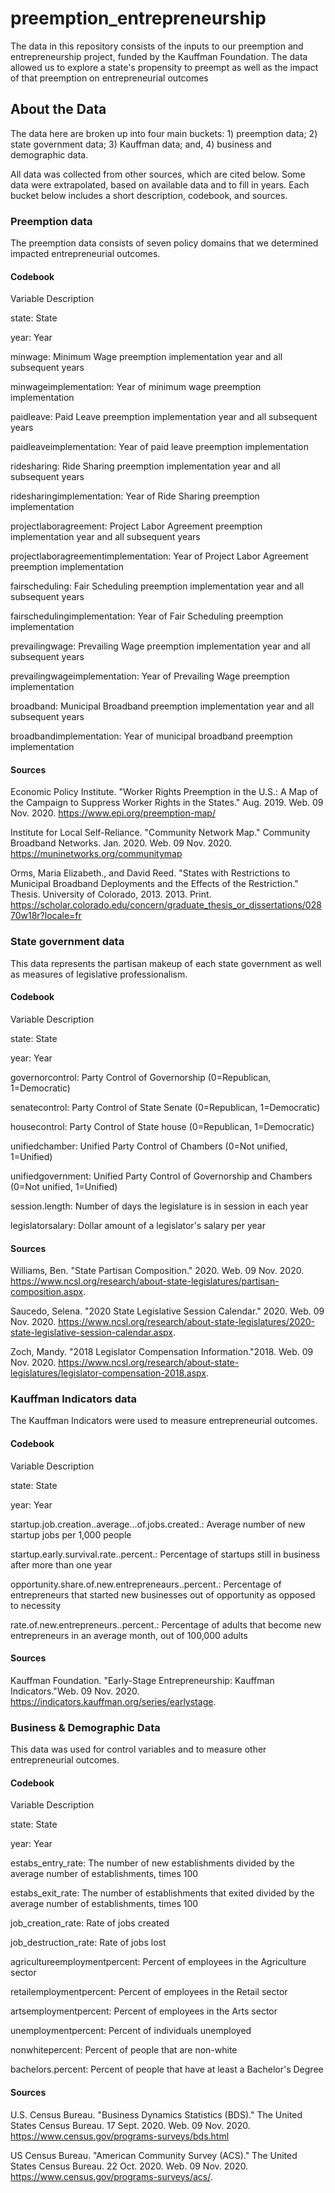# preemption_entrepreneurship
The data in this repository consists of the inputs to our preemption and entrepreneurship project, funded by the Kauffman Foundation. The data allowed us to explore a state's propensity to preempt as well as the impact of that preemption on entrepreneurial outcomes

## About the Data
The data here are broken up into four main buckets: 1) preemption data; 2) state government data; 3) Kauffman data; and, 4) business and demographic data. 

All data was collected from other sources, which are cited below. Some data were extrapolated, based on available data and to fill in years. Each bucket below includes a short description, codebook, and sources.

### Preemption data
The preemption data consists of seven policy domains that we determined impacted entrepreneurial outcomes. 

#### Codebook
Variable	Description

state:	State

year:	Year

minwage:	Minimum Wage preemption implementation year and all subsequent years

minwageimplementation:	Year of minimum wage preemption implementation

paidleave:	Paid Leave preemption implementation year and all subsequent years

paidleaveimplementation:	Year of paid leave preemption implementation

ridesharing:	Ride Sharing preemption implementation year and all subsequent years

ridesharingimplementation:	Year of Ride Sharing preemption implementation

projectlaboragreement:	Project Labor Agreement preemption implementation year and all subsequent years

projectlaboragreementimplementation:	Year of Project Labor Agreement preemption implementation

fairscheduling:	Fair Scheduling preemption implementation year and all subsequent years

fairschedulingimplementation:	Year of Fair Scheduling preemption implementation

prevailingwage:	Prevailing Wage preemption implementation year and all subsequent years

prevailingwageimplementation:	Year of Prevailing Wage preemption implementation

broadband:	Municipal Broadband preemption implementation year and all subsequent years

broadbandimplementation:	Year of municipal broadband preemption implementation

#### Sources
Economic Policy Institute. "Worker Rights Preemption in the U.S.: A Map of the Campaign to Suppress Worker Rights in the States." Aug. 2019. Web. 09 Nov. 2020. https://www.epi.org/preemption-map/

Institute for Local Self-Reliance. "Community Network Map." Community Broadband Networks. Jan. 2020. Web. 09 Nov. 2020. https://muninetworks.org/communitymap

Orms, Maria Elizabeth., and David Reed. "States with Restrictions to Municipal Broadband Deployments and the Effects of the Restriction." Thesis. University of Colorado, 2013. 2013. Print. https://scholar.colorado.edu/concern/graduate_thesis_or_dissertations/02870w18r?locale=fr

### State government data
This data represents the partisan makeup of each state government as well as measures of legislative professionalism. 

#### Codebook
Variable	Description

state:	State

year:	Year

governorcontrol:	Party Control of Governorship (0=Republican, 1=Democratic)

senatecontrol:	Party Control of State Senate (0=Republican, 1=Democratic)

housecontrol:	Party Control of State house (0=Republican, 1=Democratic)

unifiedchamber:	Unified Party Control of Chambers (0=Not unified, 1=Unified)

unifiedgovernment:	Unified Party Control of Governorship and Chambers (0=Not unified, 1=Unified)

session.length:	Number of days the legislature is in session in each year

legislatorsalary:	Dollar amount of a legislator's salary per year

#### Sources
Williams, Ben. "State Partisan Composition." 2020. Web. 09 Nov. 2020. <https://www.ncsl.org/research/about-state-legislatures/partisan-composition.aspx>.

Saucedo, Selena. "2020 State Legislative Session Calendar." 2020. Web. 09 Nov. 2020. <https://www.ncsl.org/research/about-state-legislatures/2020-state-legislative-session-calendar.aspx>.

Zoch, Mandy. "2018 Legislator Compensation Information."2018. Web. 09 Nov. 2020. <https://www.ncsl.org/research/about-state-legislatures/legislator-compensation-2018.aspx>.

### Kauffman Indicators data
The Kauffman Indicators were used to measure entrepreneurial outcomes. 

#### Codebook
Variable	Description

state:	State

year:	Year

startup.job.creation..average...of.jobs.created.:	Average number of new startup jobs per 1,000 people

startup.early.survival.rate..percent.:	Percentage of startups still in business after more than one year

opportunity.share.of.new.entrepreneaurs..percent.:	Percentage of entrepreneurs that started new businesses out of opportunity as opposed to necessity

rate.of.new.entrepreneurs..percent.:	Percentage of adults that become new entrepreneurs in an average month, out of 100,000 adults

#### Sources
Kauffman Foundation. "Early-Stage Entrepreneurship: Kauffman Indicators."Web. 09 Nov. 2020. <https://indicators.kauffman.org/series/earlystage>.

### Business & Demographic Data
This data was used for control variables and to measure other entrepreneurial outcomes. 

#### Codebook
Variable	Description

state:	State

year: Year

estabs_entry_rate:	The number of new establishments divided by the average number of establishments, times 100

estabs_exit_rate:	The number of establishments that exited divided by the average number of establishments, times 100

job_creation_rate:	Rate of jobs created

job_destruction_rate:	Rate of jobs lost

agricultureemploymentpercent:	Percent of employees in the Agriculture sector

retailemploymentpercent:	Percent of employees in the Retail sector

artsemploymentpercent:	Percent of employees in the Arts sector

unemploymentpercent:	Percent of individuals unemployed

nonwhitepercent:	Percent of people that are non-white

bachelors.percent:	Percent of people that have at least a Bachelor's Degree

#### Sources
U.S. Census Bureau. "Business Dynamics Statistics (BDS)." The United States Census Bureau. 17 Sept. 2020. Web. 09 Nov. 2020. https://www.census.gov/programs-surveys/bds.html

US Census Bureau. "American Community Survey (ACS)." The United States Census Bureau. 22 Oct. 2020. Web. 09 Nov. 2020. <https://www.census.gov/programs-surveys/acs/>.
